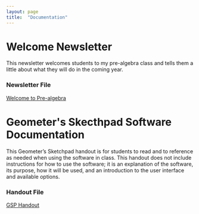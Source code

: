 ```yaml
---
layout: page
title:  "Documentation"
---
```


# Welcome Newsletter
This newsletter welcomes students to my pre-algebra class and tells them a little about what they will do in the coming year.

### Newsletter File
<a href="https://lisasteaching.github.io/TeacherCoursework/portfolio_teaching/documentation/Newsletter-Prealgebra.pdf" target="_blank">Welcome to Pre-algebra</a>

# Geometer's Skecthpad Software Documentation
This Geometer’s Sketchpad handout is for students to read and to reference as needed when using the software in class. This handout does not include instructions for how to use the software; it is an explanation of the software, its purpose, how it will be used, and an introduction to the user interface and available options.

### Handout File
<a href="https://lisasteaching.github.io/TeacherCoursework/portfolio_teaching/documentation/GSP-Handout.pdf" target="_blank">GSP Handout</a>
